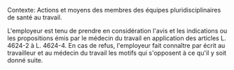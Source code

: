 Contexte: Actions et moyens des membres des équipes pluridisciplinaires de santé au travail.

L'employeur est tenu de prendre en considération l'avis et les indications ou les propositions émis par le médecin du travail en application des articles L. 4624-2 à L. 4624-4. En cas de refus, l'employeur fait connaître par écrit au travailleur et au médecin du travail les motifs qui s'opposent à ce qu'il y soit donné suite.